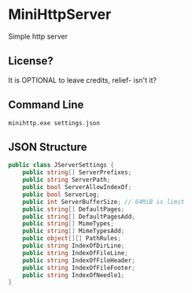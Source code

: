 # MiniHttpServer
Simple http server

## License?
It is OPTIONAL to leave credits, relief- isn't it?<br>

## Command Line
`minihttp.exe settings.json`

## JSON Structure
```cs
public class JServerSettings {
    public string[] ServerPrefixes;
    public string ServerPath;
    public bool ServerAllowIndexOf;
    public bool ServerLog;
    public int ServerBufferSize; // 64MiB is limit
    public string[] DefaultPages;
    public string[] DefaultPagesAdd;
    public string[] MimeTypes;
    public string[] MimeTypesAdd;
    public object[][] PathRules;
    public string IndexOfDirLine;
    public string IndexOfFileLine;
    public string IndexOfFileHeader;
    public string IndexOfFileFooter;
    public string IndexOfNeedle1;
}
```
